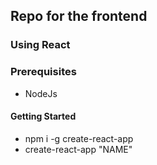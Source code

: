 ## Repo for the frontend 
### Using React

### Prerequisites
* NodeJs 
#### Getting Started
* npm i -g create-react-app
* create-react-app "NAME"

